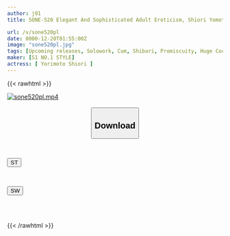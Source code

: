 ```yaml
---
author: j91
title: SONE-520 Elegant And Sophisticated Adult Eroticism, Shiori Yomoto, Is The First In Her Life To Do All Of The Following,5 Major Releases 1. Big Dick 2. Swallowing 3. Bondage 4. Male Squirting 5. Aphrodisiac 5P Orgy

url: /v/sone520pl
date: 0000-12-20T01:55:00Z
image: "sone520pl.jpg"
tags: [Upcoming releases, Solowork, Cum, Shibari, Promiscuity, Huge Cock, Male Squirting	]
maker: [S1 NO.1 STYLE]
actress: [ Yorimoto Shiori ]
---
```



{{< rawhtml >}}

<div class="video" data-videoid="pending_link.html">
    <a href="javascript:;">
        <img src="/v/sone520pl/sone520pl.jpg" width="WIDTH" height="HEIGHT" alt="sone520pl.mp4" loading="lazy">
    </a>
</div>

<script type="text/javascript" src="https://j91.asia/asset/on-demand-pend.js"></script>

<br>
  <link rel="stylesheet" href="https://j91.asia/asset/bs5.css">
  
  <center>
  <button class="btn btn-primary" type="button" data-bs-toggle="collapse" data-bs-target=".multi-collapse" aria-expanded="false" aria-controls="multiCollapseExample1 multiCollapseExample2"><h2>Download</h2></button></center>
</p>
<div class="row">
  <div class="col">
    <div class="collapse multi-collapse" id="multiCollapseExample1">
      <div class="card card-body">
	      	      <br>
<div class="buttons">  
<p><a href="https://j91.asia/pending_link.html" target="_blank"><button class="btn-hover color-3"><i class="fa fa-download"></i> ST</button></a></p></div>
    </div>
  </div>
</div>
  <div class="col">
    <div class="collapse multi-collapse" id="multiCollapseExample2">
      <div class="card card-body">
	      <br>
<div class="buttons">
<p><a href="https://j91.asia/pending_link.html" target="_blank"><button class="btn-hover color-2"><i class="fa fa-download"></i> SW</button></a></p></div>
<br><br>
      </div>
    </div>
  </div>
</div>

{{< /rawhtml >}}